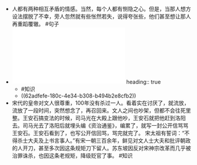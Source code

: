 - 人都有两种相互矛盾的情感。当然，每个人都有恻隐之心。但是，当那人想方设法摆脱了不幸，旁人忽然就有些怅然若失，说得夸张些，他们甚至想让那人再重蹈覆辙。 #句子
- ![皇帝的伙食费.pdf](../assets/皇帝的伙食费_1655569658460_0.pdf)
  heading:: true
	- #知识
	- ((62adfefe-180c-4e34-b308-b494b2e8cfb2))
- 宋代的皇帝对文人很尊重，100年没有杀过一人。看着实在讨厌了，就流放，流放了一段时间，突然想念了，再召回来。文人之间也吵架，但都不会往死里整。王安石搞变法的时候，司马光在大殿上跟他吵，王安石就把他赶到洛阳去。司马光去了洛阳后就埋头编《资治通鉴》，编累了，就写一封公开信骂骂王安石。王安石看到了，也写公开信回骂，骂完就完了。 宋太祖有誓词：“不得杀士大夫及上书言事人。”有宋一朝三百余年，鲜见对文人士大夫和批评朝政的人开刀，甚至多次因这条规矩刀下留人。苏东坡因反对宋神宗改革而几乎被治罪诛杀，也因这条老规矩，降级贬官了事。 #知识